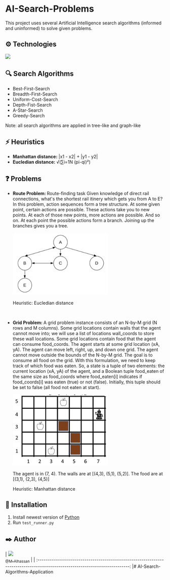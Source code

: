 # AI-Search-Problems
This project uses several Artificial Intelligence search algorithms (informed and uninformed) to solve given problems.


## ⚙️ Technologies

<img src="https://img.icons8.com/color/48/000000/python--v1.png"/>


## 🔍 Search Algorithms

- Best-First-Search
- Breadth-First-Search
- Uniform-Cost-Search
- Depth-Fist-Search
- A-Star-Search
- Greedy-Search

Note: all search algorithms are applied in tree-like and graph-like


## ⚡ Heuristics

- <b>Manhattan distance:</b> |x1 - x2| + |y1 - y2|
- <b>Eucledian distance:</b> √(∑i=1N (pi-qi)²)


## ❓ Problems

- <b>Route Problem: </b> Route-finding task
Given knowledge of direct rail connections, what's the shortest rail itinery which gets you from A to E?
In this problem, action sequences form a tree structure.
At some given point, certain actions are possible.
These actions take you to new points.
At each of those new points, more actions are possible.
And so on.
At each point the possible actions form a branch.
Joining up the branches gives you a tree.

    <img src="docs/map-example.png" width="300px">

    Heuristic:  Eucledian distance

<br>

- <b>Grid Problem: </b> A grid problem instance consists of an N-by-M grid (N rows and M columns). Some grid locations contain walls that the agent
cannot move into; we will use a list of locations wall_coords to store these wall locations. Some grid locations contain food
that the agent can consume food_coords. The agent starts at some grid location (xA, yA). The agent can move left, right, up,
and down one grid. The agent cannot move outside the bounds of the N-by-M grid. The goal is to consume all food on the grid.
With this formulation, we need to keep track of which food was eaten. So, a state is a tuple of two elements: the current location
(xA, yA) of the agent, and a Boolean tuple food_eaten of the same size as food_coords where food_eaten[i]
indicates if food_coords[i] was eaten (true) or not (false). Initially, this tuple should be set to false (all food not eaten at
start).

    <img src="docs/grid-example.png" width="300px">

    The agent is in (7, 4). The walls are at [(4,3), (5,1), (5,2)]. The food are at [(3,1), (2,3), (4,5)]

    Heuristic: Manhattan distance


## 🔧 Installation

1. Install newest version of [Python](https://www.python.org/)
2. Run ```test_runner.py```

## ✒️ Author

| [<img src="https://github.com/M-Alhassan.png?size=115" width="115"><br><sub>@M-Alhassan</sub>](https://github.com/M-Alhassan) |
| :---------------------------------------------------------------------------------------------------------------------------: |# AI-Search-Algorithms-Application
